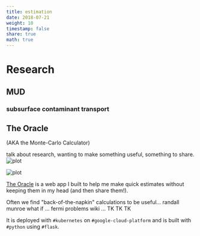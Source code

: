 ```yaml
---
title: estimation
date: 2018-07-21
weight: 10
timestamp: false
share: true
math: true
---
```


# Research

## MUD

### subsurface contaminant transport

## The Oracle
(AKA the Monte-Carlo Calculator)

talk about research, wanting to make something useful, something to share.
![plot](../projects/oracle//car-scatter.jpg)

![plot](../projects/oracle/car-filter.jpg)

[The Oracle][site] is a web app I built to help me make quick estimates without keeping them in my head (and then share them!).

Often we find "back-of-the-napkin" calculations to be useful... randall munroe what if ... fermi problems wiki ... TK TK TK


It is deployed with `#kubernetes` on `#google-cloud-platform` and is built with `#python` using `#flask`.



[site]: https://oracle.math.computer
